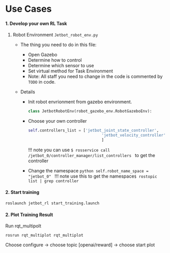 # Use Cases

#### 1. Develop your own RL Task

1. Robot Environment `Jetbot_robot_env.py`

   * The thing you need to do in this file:

     * Open Gazebo
     * Determine how to control
     * Determine which sensor to use
     * Set virtual method for Task Environment
     * Note: All staff you need to change in the code is commented by `TODO` in code. 
   * Details

     * Init robot envrionment from gazebo environment.

       ```python
       class JetbotRobotEnv(robot_gazebo_env.RobotGazeboEnv):
       ```

     * Choose your own controller

       ```python
       self.controllers_list = ['jetbot_joint_state_controller',
                                       'jetbot_velocity_controller'
                                       ]
       ```

       !!! note
          you can use `$ rosservice call /jetbot_0/controller_manager/list_controllers ` to get the controller

      * Change the namespace `python self.robot_name_space = "jetbot_0" `
        !!! note
          use this to get the namespace`$ rostopic list | grep controller`

#### 2. Start training

```shell
roslaunch jetbot_rl start_training.launch
```

#### 2. Plot Training Result

Run rqt_multipolt

```shell
rosrun rqt_multiplot rqt_multiplot
```

Choose configure -> choose topic [openai/reward] -> choose start plot 

